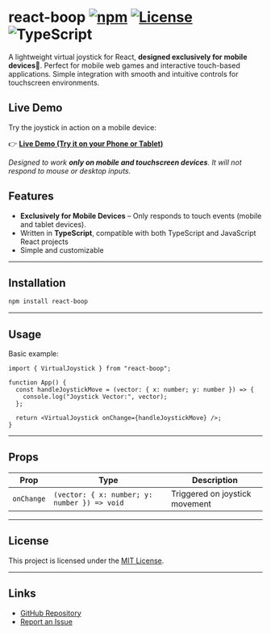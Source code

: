 # react-boop [![npm](https://img.shields.io/npm/v/react-boop)](https://www.npmjs.com/package/react-boop) [![License](https://img.shields.io/github/license/andrewrgarcia/react-boop)](LICENSE) ![TypeScript](https://img.shields.io/badge/TypeScript-Yes-blue)

A lightweight virtual joystick for React, **designed exclusively for mobile devices**📱. Perfect for mobile web games and interactive touch-based applications. Simple integration with smooth and intuitive controls for touchscreen environments.

## Live Demo

Try the joystick in action on a mobile device:

👉 [**Live Demo (Try it on your Phone or Tablet)**](https://andrewrgarcia.github.io/react-boop/demo.html)

_Designed to work **only on mobile and touchscreen devices**. It will not respond to mouse or desktop inputs._


## Features

- **Exclusively for Mobile Devices** – Only responds to touch events (mobile and tablet devices).
- Written in **TypeScript**, compatible with both TypeScript and JavaScript React projects
- Simple and customizable


---

## Installation

```bash
npm install react-boop
```

---

## Usage

Basic example:

```tsx
import { VirtualJoystick } from "react-boop";

function App() {
  const handleJoystickMove = (vector: { x: number; y: number }) => {
    console.log("Joystick Vector:", vector);
  };

  return <VirtualJoystick onChange={handleJoystickMove} />;
}
```

---

## Props

| Prop      | Type                                  | Description                           |
|-----------|---------------------------------------|---------------------------------------|
| `onChange` | `(vector: { x: number; y: number }) => void` | Triggered on joystick movement |

---

## License

This project is licensed under the [MIT License](LICENSE).

---

## Links

- [GitHub Repository](https://github.com/andrewrgarcia/react-boop)
- [Report an Issue](https://github.com/andrewrgarcia/react-boop/issues)
